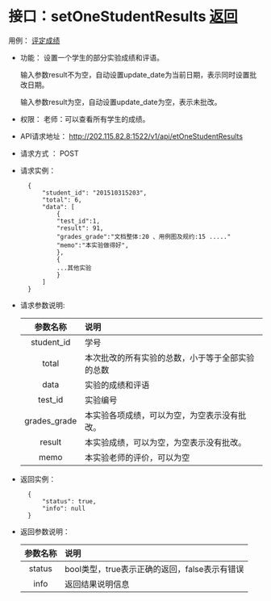# 接口：setOneStudentResults  [返回](../README.md)
用例： [评定成绩](../用例/评定成绩.md)

- 功能：
    设置一个学生的部分实验成绩和评语。
    
    输入参数result不为空，自动设置update_date为当前日期，表示同时设置批改日期。
    
    输入参数result为空，自动设置update_date为空，表示未批改。
    
- 权限：
    老师：可以查看所有学生的成绩。
    
- API请求地址： 
     http://202.115.82.8:1522/v1/api/etOneStudentResults

- 请求方式 ：
    POST
 
- 请求实例：  

        { 
            "student_id": "201510315203", 
            "total": 6,
            "data": [
                {
                "test_id":1,
                "result": 91, 
                "grades_grade":"文档整体:20 、用例图及规约:15 ....."
                "memo":"本实验做得好",
                }, 
                {
                ...其他实验
                }
            ] 
        }
        

- 请求参数说明:       
 
  |参数名称|说明|
  |:---------:|:--------------------------------------------------------|      
  |student_id|学号|
  |total|本次批改的所有实验的总数，小于等于全部实验的总数|
  |data|实验的成绩和评语|
  |test_id|实验编号|
  |grades_grade|本实验各项成绩，可以为空，为空表示没有批改。|
  |result|本实验成绩，可以为空，为空表示没有批改。|
  |memo|本实验老师的评价，可以为空|   
 
- 返回实例：

        {         
            "status": true,
            "info": null
        }

- 返回参数说明：    
 
  |参数名称|说明|
  |:---------:|:--------------------------------------------------------|      
  |status|bool类型，true表示正确的返回，false表示有错误|
  |info|返回结果说明信息|


